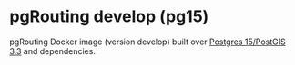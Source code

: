 # pgRouting develop (pg15)

pgRouting Docker image (version develop) built over [Postgres 15/PostGIS 3.3](https://hub.docker.com/r/postgis/postgis) and dependencies.
